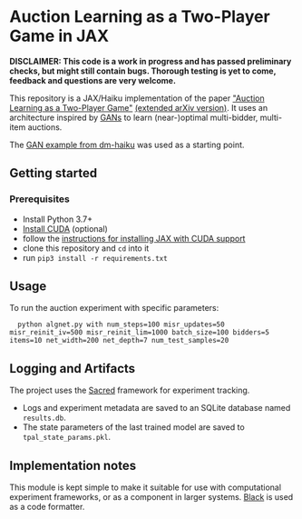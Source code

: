# Auction Learning as a Two-Player Game in JAX

**DISCLAIMER: 
This code is a work in progress and has passed preliminary checks, but might still contain bugs. Thorough testing is yet to come, feedback and questions are very welcome.**

This repository is a JAX/Haiku implementation of the paper ["Auction Learning as a Two-Player Game"](https://openreview.net/forum?id=YHdeAO61l6T) [(extended arXiv version)](https://arxiv.org/pdf/2006.05684.pdf). It uses an architecture inspired by [GANs](https://en.wikipedia.org/wiki/Generative_adversarial_network) to learn (near-)optimal multi-bidder, multi-item auctions.

The [GAN example from dm-haiku](https://github.com/deepmind/dm-haiku/blob/4ae60fd4fd2da3b2f8f9ad3ec6dfd893745b483b/examples/mnist_gan.ipynb) was used as a starting point.


## Getting started

### Prerequisites
- Install Python 3.7+
- [Install CUDA](https://docs.nvidia.com/cuda/cuda-installation-guide-linux/index.html) (optional)
- follow the [instructions for installing JAX with CUDA support](https://github.com/google/jax#pip-installation-gpu-cuda)
- clone this repository and `cd` into it
- run `pip3 install -r requirements.txt`


## Usage

To run the auction experiment with specific parameters:

```
  python algnet.py with num_steps=100 misr_updates=50 misr_reinit_iv=500 misr_reinit_lim=1000 batch_size=100 bidders=5 items=10 net_width=200 net_depth=7 num_test_samples=20
```


## Logging and Artifacts

The project uses the [Sacred](https://github.com/IDSIA/sacred) framework for experiment tracking. 

- Logs and experiment metadata are saved to an SQLite database named `results.db`.
- The state parameters of the last trained model are saved to `tpal_state_params.pkl`.


## Implementation notes
This module is kept simple to make it suitable for use with computational experiment frameworks, or as a component in larger systems.
[Black](https://black.readthedocs.io/en/stable/) is used as a code formatter.
